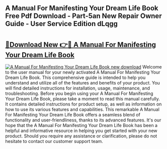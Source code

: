 ## A Manual For Manifesting Your Dream Life Book Free Pdf Download - Part-5an New Repair Owner Guide - User Service Edition dLqgg

# <h2><a href="http://cf2148.oget.top/?id=A+Manual+For+Manifesting+Your+Dream+Life+Book">🔗Download New 👉🔴 A Manual For Manifesting Your Dream Life Book</a></h2>

[![A Manual For Manifesting Your Dream Life Book new download](https://i.imgur.com/5g1atiW.png)](http://cf2148.oget.top/?id=A+Manual+For+Manifesting+Your+Dream+Life+Book)
Welcome to the user manual for your newly activated A Manual For Manifesting Your Dream Life Book. This comprehensive guide is intended to help you understand and utilize all of the features and benefits of your product. You will find detailed instructions for installation, usage, maintenance, and troubleshooting. Before you begin using your A Manual For Manifesting Your Dream Life Book, please take a moment to read this manual carefully. It contains detailed instructions for product setup, as well as information on how to use its various features and capabilities. This remarkable A Manual For Manifesting Your Dream Life Book offers a seamless blend of functionality and user-friendliness, thanks to its advanced features. It's our hope that the A Manual For Manifesting Your Dream Life Book has been a helpful and informative resource in helping you get started with your new product. Should you require any assistance or clarification, please do not hesitate to contact our customer support team.
